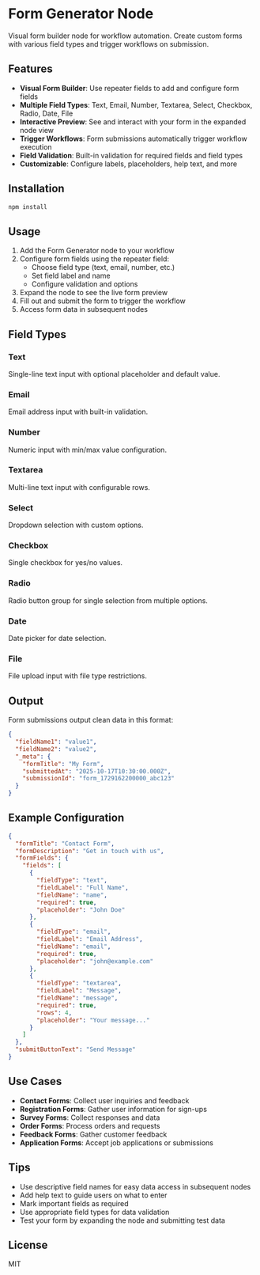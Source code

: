 # Form Generator Node

Visual form builder node for workflow automation. Create custom forms with various field types and trigger workflows on submission.

## Features

- **Visual Form Builder**: Use repeater fields to add and configure form fields
- **Multiple Field Types**: Text, Email, Number, Textarea, Select, Checkbox, Radio, Date, File
- **Interactive Preview**: See and interact with your form in the expanded node view
- **Trigger Workflows**: Form submissions automatically trigger workflow execution
- **Field Validation**: Built-in validation for required fields and field types
- **Customizable**: Configure labels, placeholders, help text, and more

## Installation

```bash
npm install
```

## Usage

1. Add the Form Generator node to your workflow
2. Configure form fields using the repeater field:
   - Choose field type (text, email, number, etc.)
   - Set field label and name
   - Configure validation and options
3. Expand the node to see the live form preview
4. Fill out and submit the form to trigger the workflow
5. Access form data in subsequent nodes

## Field Types

### Text

Single-line text input with optional placeholder and default value.

### Email

Email address input with built-in validation.

### Number

Numeric input with min/max value configuration.

### Textarea

Multi-line text input with configurable rows.

### Select

Dropdown selection with custom options.

### Checkbox

Single checkbox for yes/no values.

### Radio

Radio button group for single selection from multiple options.

### Date

Date picker for date selection.

### File

File upload input with file type restrictions.

## Output

Form submissions output clean data in this format:

```json
{
  "fieldName1": "value1",
  "fieldName2": "value2",
  "_meta": {
    "formTitle": "My Form",
    "submittedAt": "2025-10-17T10:30:00.000Z",
    "submissionId": "form_1729162200000_abc123"
  }
}
```

## Example Configuration

```json
{
  "formTitle": "Contact Form",
  "formDescription": "Get in touch with us",
  "formFields": {
    "fields": [
      {
        "fieldType": "text",
        "fieldLabel": "Full Name",
        "fieldName": "name",
        "required": true,
        "placeholder": "John Doe"
      },
      {
        "fieldType": "email",
        "fieldLabel": "Email Address",
        "fieldName": "email",
        "required": true,
        "placeholder": "john@example.com"
      },
      {
        "fieldType": "textarea",
        "fieldLabel": "Message",
        "fieldName": "message",
        "required": true,
        "rows": 4,
        "placeholder": "Your message..."
      }
    ]
  },
  "submitButtonText": "Send Message"
}
```

## Use Cases

- **Contact Forms**: Collect user inquiries and feedback
- **Registration Forms**: Gather user information for sign-ups
- **Survey Forms**: Collect responses and data
- **Order Forms**: Process orders and requests
- **Feedback Forms**: Gather customer feedback
- **Application Forms**: Accept job applications or submissions

## Tips

- Use descriptive field names for easy data access in subsequent nodes
- Add help text to guide users on what to enter
- Mark important fields as required
- Use appropriate field types for data validation
- Test your form by expanding the node and submitting test data

## License

MIT
